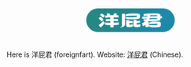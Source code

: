 <h1>
  <p align="center">
      <img alt="foreignfart" src="./src/public/images/logo.svg" height="48px">
  </p>
</h1>

Here is 洋屁君 (foreignfart). Website: [洋屁君](http://foreignfart.com) (Chinese).
